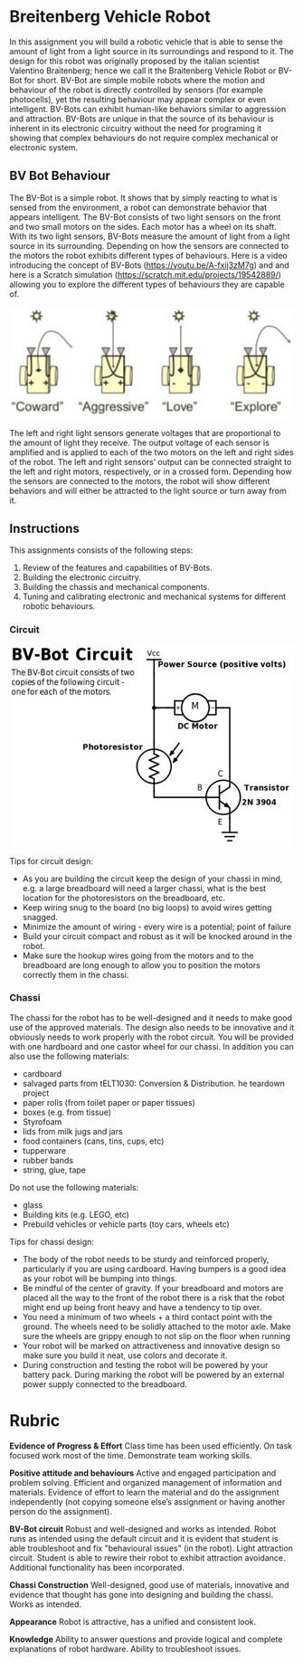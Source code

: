 # Breitenberg Vehicle Robot
In this assignment you will build a robotic vehicle that is able to sense the amount of light from a light source in its surroundings and respond to it. The design for this robot was originally proposed by the italian scientist Valentino Braitenberg; hence we call it the Braitenberg Vehicle Robot or BV-Bot for short. BV-Bot are simple mobile robots where the motion and behaviour of the robot is directly controlled by sensors (for example photocells), yet the resulting behaviour may appear complex or even intelligent. BV-Bots can exhibit human-like behaviors similar to aggression and attraction. BV-Bots are unique in that the source of its behaviour is inherent in its electronic circuitry without the need for programing it showing that complex behaviours do not require complex mechanical or electronic system.

## BV Bot Behaviour
The BV-Bot is a simple robot. It shows that by simply reacting to what is sensed from the environment, a robot can demonstrate behavior that appears intelligent. The BV-Bot consists of two light sensors on the front and two small motors on the sides. Each motor has a wheel on its shaft. With its two light sensors, BV-Bots measure the amount of light from a light source in its surrounding. Depending on how the sensors are connected to the motors the robot exhibits different types of behaviours. Here is a video introducing the concept of BV-Bots (https://youtu.be/A-fxij3zM7g) and and here is a Scratch simulation (https://scratch.mit.edu/projects/19542889/) allowing you to explore the different types of behaviours they are capable of.

![BV Bot Behaviour](images/bvbotbehaviour.png)

The left and right light sensors generate voltages that are proportional to the amount of light they receive. The output voltage of each sensor is amplified and is applied to each of the two motors on the left and right sides of the robot. The left and right sensors’ output can be connected straight to the left and right motors, respectively, or in a crossed form. Depending how the sensors are connected to the motors, the robot will show different behaviors and will either be attracted to the light source or turn away from it.

## Instructions
This assignments consists of the following steps:
1. Review of the features and capabilities of BV-Bots.
1. Building the electronic circuitry.
1. Building the chassis and mechanical components.
1. Tuning and calibrating electronic and mechanical systems for different robotic behaviours.

### Circuit
![Circuit](images/circuit.png)

Tips for circuit design:
* As you are building the circuit keep the design of your chassi in mind, e.g. a large breadboard will need a larger chassi, what is the best location for the photoresistors on the breadboard, etc.
* Keep wiring snug to the board (no big loops) to avoid wires getting snagged.
* Minimize the amount of wiring - every wire is a potential; point of failure
* Build your circuit compact and robust as it will be knocked around in the robot. 
* Make sure the hookup wires going from the motors and to the breadboard are long enough to allow you to position the motors correctly them in the chassi.

### Chassi
The chassi for the robot has to be well-designed and it needs to make good use of the approved materials. The design also needs to be innovative and it obviously needs to work properly with the robot circuit. You will be provided with one hardboard and one castor wheel for our chassi. In addition you can also use the following materials:

* cardboard
* salvaged parts from tELT1030: Conversion & Distribution. he teardown project
* paper rolls (from toilet paper or paper tissues)
* boxes (e.g. from tissue)
* Styrofoam
* lids from milk jugs and jars
* food containers (cans, tins, cups, etc)
* tupperware
* rubber bands
* string, glue, tape

Do not use the following materials:
* glass
* Building kits (e.g. LEGO, etc)
* Prebuild vehicles or vehicle parts (toy cars, wheels etc)

Tips for chassi design:
* The body of the robot needs to be sturdy and reinforced properly, particularly if you are using cardboard. Having bumpers is a good idea as your robot will be bumping into things.
* Be mindful of the center of gravity. If your breadboard and motors are placed all the way to the front of the robot there is a risk that the robot might end up being front heavy and have a tendency to tip over.
* You need a minimum of two wheels + a third contact point with the ground. The wheels need to be solidly attached to the motor axle. Make sure the wheels are grippy enough to not slip on the floor when running
* Your robot will be marked on attractiveness and innovative design so make sure you build it neat, use colors and decorate it.
* During construction and testing the robot will be powered by your battery pack. During marking the robot will be powered by an external power supply connected to the breadboard.

# Rubric
**Evidence of Progress & Effort**
Class time has been used efficiently. On task focused work most of the time. Demonstrate team working skills.

**Positive attitude and behaviours**
Active and engaged participation and problem solving. Efficient and organized management of information and materials. Evidence of effort to learn the material and do the assignment independently (not copying someone else’s assignment or having another person do the assignment).

**BV-Bot circuit**
Robust and well-designed and works as intended. Robot runs as intended using the default circuit and it is evident that student is able troubleshoot and fix "behavioural issues" (in the robot). Light attraction circuit. Student is able to rewire their robot to exhibit attraction avoidance. Additional functionality has been incorporated.

**Chassi Construction**
Well-designed, good use of materials, innovative and evidence that thought has gone into designing and building the chassi. Works as intended.

**Appearance**
Robot is attractive, has a unified and consistent look.

**Knowledge**
Ability to answer questions and provide logical and complete explanations of robot hardware. Ability to troubleshoot issues.
